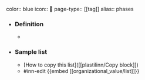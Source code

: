 color:: blue
icon:: 🧠
page-type:: [[tag]]
alias:: phases

- ### Definition 
  - 
- ### Sample list
  - [How to copy this list]([[plastilinn/Copy block]])
  - #inn-edit {{embed [[organizational_value/list]]}}


